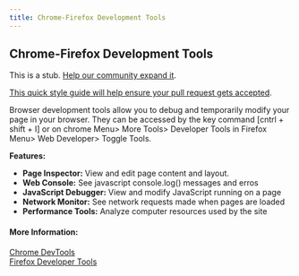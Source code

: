```yaml
---
title: Chrome-Firefox Development Tools
---
```

## Chrome-Firefox Development Tools

This is a stub. <a href='https://github.com/freecodecamp/guides/tree/master/src/pages/developer-tools/Chrome-Firefox-Development-Tools/index.md' target='_blank' rel='nofollow'>Help our community expand it</a>.

<a href='https://github.com/freecodecamp/guides/blob/master/README.md' target='_blank' rel='nofollow'>This quick style guide will help ensure your pull request gets accepted</a>.

<!-- The article goes here, in GitHub-flavored Markdown. Feel free to add YouTube videos, images, and CodePen/JSBin embeds  -->
Browser development tools allow you to debug and temporarily modify your page in your browser.  They can be accessed by the key command [cntrl + shift + I] or on chrome Menu> More Tools> Developer Tools in Firefox Menu> Web Developer> Toggle Tools.

**Features:**
* **Page Inspector:**  View and edit page content and layout.
* **Web Console:**  See javascript console.log() messages and erros
* **JavaScript Debugger:**  View and modify JavaScript running on a page
* **Network Monitor:**  See network requests made when pages are loaded
* **Performance Tools:**  Analyze computer resources used by the site


#### More Information:
<!-- Please add any articles you think might be helpful to read before writing the article -->
<a href='https://developer.chrome.com/devtools' target='_blank' rel='nofollow'>Chrome DevTools</a>
<br/>
<a href='https://developer.mozilla.org/en-US/docs/Tools' target='_blank' rel='nofollow'>Firefox Developer Tools</a>
